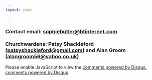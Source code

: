 ```yaml
---
layout: post

---
```


<h3>Contact email: <a href="mailto:sophiebutler@btinternet.com">sophiebutler@btinternet.com</a>
	<br>
	<br>
Churchwardens: Patsy Shackleford (<a href="mailto:patsyshackleford@gmail.com">patsyshackleford@gmail.com</a>) and Alan Groom (<a href="mailto:alangroom56@yahoo.co.uk">alangroom56@yahoo.co.uk</a>)
</h3>

<div class="row">
<div class="col-md-12">
      <div id="disqus_thread"></div>
<script type="text/javascript">
/* * * CONFIGURATION VARIABLES: EDIT BEFORE PASTING INTO YOUR WEBPAGE * * */
var disqus_shortname = 'wightonchurch'; // required: replace example with your forum shortname

/* * * DON'T EDIT BELOW THIS LINE * * */
(function() {
    var dsq = document.createElement('script'); dsq.type = 'text/javascript'; dsq.async = true;
    dsq.src = '//' + disqus_shortname + '.disqus.com/embed.js';
    (document.getElementsByTagName('head')[0] || document.getElementsByTagName('body')[0]).appendChild(dsq);
})();
</script>
<noscript>Please enable JavaScript to view the <a href="https://disqus.com/?ref_noscript">comments powered by Disqus.</a></noscript>
<a href="https://disqus.com" class="dsq-brlink">comments powered by <span class="logo-disqus">Disqus</span></a>

</div>
</div>